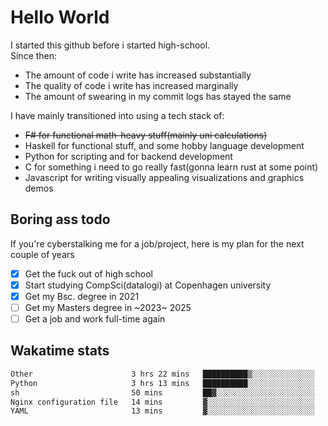 # Hello World

I started this github before i started high-school.  
Since then:
- The amount of code i write has increased substantially
- The quality of code i write has increased marginally
- The amount of swearing in my commit logs has stayed the same

I have mainly transitioned into using a tech stack of:
- ~~F# for functional math-heavy stuff(mainly uni calculations)~~
- Haskell for functional stuff, and some hobby language development
- Python for scripting and for backend development
- C for something i need to go really fast(gonna learn rust at some point)
- Javascript for writing visually appealing visualizations and graphics demos

## Boring ass todo
If you're cyberstalking me for a job/project, here is my plan for the next couple of years
- [x] Get the fuck out of high school
- [x] Start studying CompSci(datalogi) at Copenhagen university
- [x] Get my Bsc. degree in 2021
- [ ] Get my Masters degree in ~2023~ 2025
- [ ] Get a job and work full-time again

## Wakatime stats
<!--START_SECTION:waka-->

```txt
Other                      3 hrs 22 mins   ██████████▒░░░░░░░░░░░░░░   41.67 %
Python                     3 hrs 13 mins   ██████████░░░░░░░░░░░░░░░   39.91 %
sh                         50 mins         ██▓░░░░░░░░░░░░░░░░░░░░░░   10.43 %
Nginx configuration file   14 mins         ▓░░░░░░░░░░░░░░░░░░░░░░░░   02.93 %
YAML                       13 mins         ▓░░░░░░░░░░░░░░░░░░░░░░░░   02.77 %
```

<!--END_SECTION:waka-->
